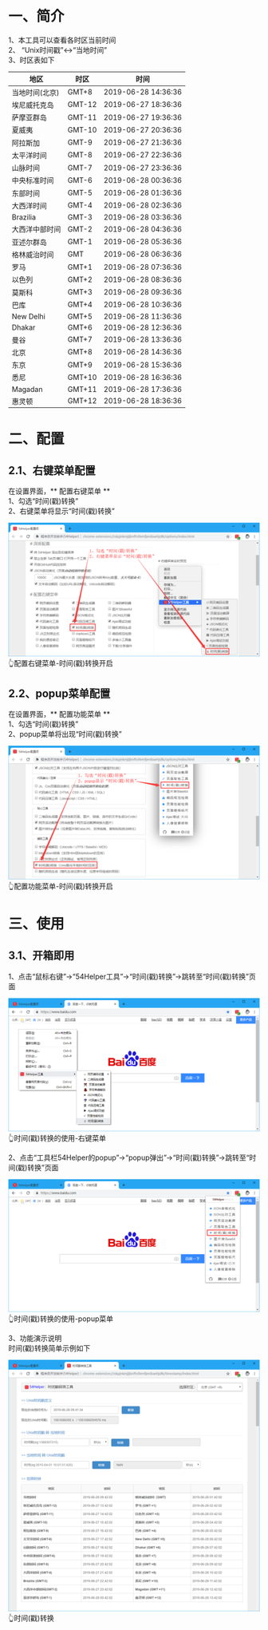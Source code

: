 # 一、简介
1、本工具可以查看各时区当前时间  
2、  “Unix时间戳”<->“当地时间”  
3、时区表如下

地区  | 时区 | 时间
---|---|---
当地时间(北京) | GMT+8 | 2019-06-28 14:36:36
埃尼威托克岛 | GMT-12 | 2019-06-27 18:36:36
萨摩亚群岛 | GMT-11 | 2019-06-27 19:36:36
夏威夷 | GMT-10 | 2019-06-27 20:36:36
阿拉斯加 | GMT-9 | 2019-06-27 21:36:36
太平洋时间 | GMT-8 | 2019-06-27 22:36:36
山脉时间 | GMT-7 | 2019-06-27 23:36:36
中央标准时间 | GMT-6 | 2019-06-28 00:36:36
东部时间 | GMT-5 | 2019-06-28 01:36:36
大西洋时间 | GMT-4 | 2019-06-28 02:36:36
Brazilia | GMT-3 | 2019-06-28 03:36:36
大西洋中部时间 | GMT-2 | 2019-06-28 04:36:36
亚述尔群岛 | GMT-1 | 2019-06-28 05:36:36
格林威治时间 | GMT | 2019-06-28 06:36:36
罗马 | GMT+1 | 2019-06-28 07:36:36
以色列 | GMT+2 | 2019-06-28 08:36:36
莫斯科 | GMT+3 | 2019-06-28 09:36:36
巴库 | GMT+4 | 2019-06-28 10:36:36
New Delhi | GMT+5 | 2019-06-28 11:36:36
Dhakar | GMT+6 | 2019-06-28 12:36:36
曼谷 | GMT+7 | 2019-06-28 13:36:36
北京  | GMT+8 | 2019-06-28 14:36:36
东京  | GMT+9 | 2019-06-28 15:36:36
悉尼 | GMT+10 | 2019-06-28 16:36:36
Magadan | GMT+11 | 2019-06-28 17:36:36
惠灵顿 | GMT+12 | 2019-06-28 18:36:36

# 二、配置
## 2.1、右键菜单配置
在设置界面，** 配置右键菜单 **  
1、勾选“时间(戳)转换”  
2、右键菜单将显示“时间(戳)转换”  

![配置右键菜单-时间(戳)转换开启](../img/timestamp-1.png)
👆配置右键菜单-时间(戳)转换开启

## 2.2、popup菜单配置
在设置界面，** 配置功能菜单 **  
1、勾选“时间(戳)转换”  
2、popup菜单将出现“时间(戳)转换”  

![配置功能菜单-时间(戳)转换开启](../img/timestamp-2.png)
👆配置功能菜单-时间(戳)转换开启

# 三、使用
## 3.1、开箱即用
1、点击“鼠标右键”->“54Helper工具”->“时间(戳)转换”->跳转至“时间(戳)转换”页面  

![时间(戳)转换的使用-右键菜单](../img/timestamp-3.png)
👆时间(戳)转换的使用-右键菜单

2、点击“工具栏54Helper的popup”->“popup弹出”->“时间(戳)转换”->跳转至“时间(戳)转换”页面  

![时间(戳)转换的使用-popup菜单](../img/timestamp-4.png)
👆时间(戳)转换的使用-popup菜单

3、功能演示说明  
时间(戳)转换简单示例如下  

![时间(戳)转换](../img/timestamp-5.png)
👆时间(戳)转换

